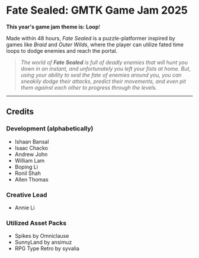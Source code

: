 # Fate Sealed: GMTK Game Jam 2025

**This year's game jam theme is:** **Loop**!

Made within 48 hours, _Fate Sealed_ is a puzzle-platformer inspired by games like _Braid_ and _Outer Wilds_, where the player can utilize fated time loops to dodge enemies and reach the portal.

> _The world of **Fate Sealed** is full of deadly enemies that will hunt you down in an instant, and unfortunately you left your fists at home. But, using your ability to seal the fate of enemies around you, you can sneakily dodge their attacks, predict their movements, and even pit them against each other to progress through the levels._

---

## Credits

### Development (alphabetically)

- Ishaan Bansal
- Isaac Chacko
- Andrew John
- William Lam
- Boping Li
- Ronil Shah
- Allen Thomas

### Creative Lead

- Annie Li

### Utilized Asset Packs

- Spikes by Omniclause
- SunnyLand by ansimuz
- RPG Type Retro by syvalia
